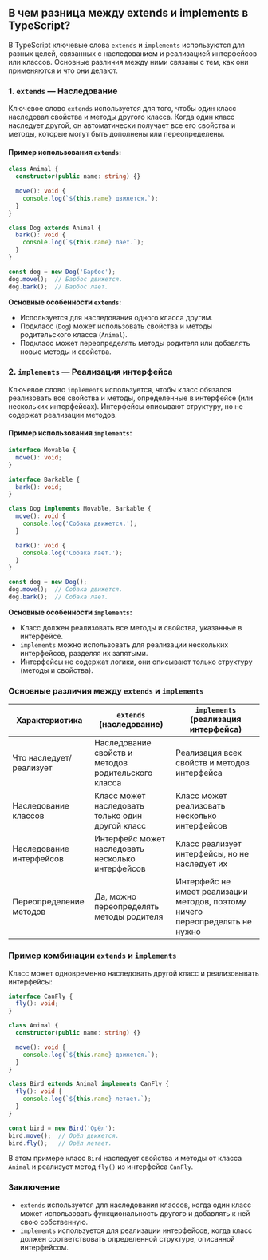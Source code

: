 ## В чем разница между extends и implements в TypeScript?

В TypeScript ключевые слова `extends` и `implements` используются для разных целей, связанных с наследованием и реализацией интерфейсов или классов. Основные различия между ними связаны с тем, как они применяются и что они делают.

### 1. `extends` — Наследование

Ключевое слово `extends` используется для того, чтобы один класс наследовал свойства и методы другого класса. Когда один класс наследует другой, он автоматически получает все его свойства и методы, которые могут быть дополнены или переопределены.

#### Пример использования `extends`:

```typescript
class Animal {
  constructor(public name: string) {}

  move(): void {
    console.log(`${this.name} движется.`);
  }
}

class Dog extends Animal {
  bark(): void {
    console.log(`${this.name} лает.`);
  }
}

const dog = new Dog('Барбос');
dog.move();  // Барбос движется.
dog.bark();  // Барбос лает.
```

**Основные особенности `extends`:**
- Используется для наследования одного класса другим.
- Подкласс (`Dog`) может использовать свойства и методы родительского класса (`Animal`).
- Подкласс может переопределять методы родителя или добавлять новые методы и свойства.

### 2. `implements` — Реализация интерфейса

Ключевое слово `implements` используется, чтобы класс обязался реализовать все свойства и методы, определенные в интерфейсе (или нескольких интерфейсах). Интерфейсы описывают структуру, но не содержат реализации методов.

#### Пример использования `implements`:

```typescript
interface Movable {
  move(): void;
}

interface Barkable {
  bark(): void;
}

class Dog implements Movable, Barkable {
  move(): void {
    console.log('Собака движется.');
  }

  bark(): void {
    console.log('Собака лает.');
  }
}

const dog = new Dog();
dog.move();  // Собака движется.
dog.bark();  // Собака лает.
```

**Основные особенности `implements`:**
- Класс должен реализовать все методы и свойства, указанные в интерфейсе.
- `implements` можно использовать для реализации нескольких интерфейсов, разделяя их запятыми.
- Интерфейсы не содержат логики, они описывают только структуру (методы и свойства).

### Основные различия между `extends` и `implements`

| Характеристика        | `extends` (наследование)                        | `implements` (реализация интерфейса)                 |
|-----------------------|-------------------------------------------------|------------------------------------------------------|
| Что наследует/реализует | Наследование свойств и методов родительского класса | Реализация всех свойств и методов интерфейса          |
| Наследование классов   | Класс может наследовать только один другой класс | Класс может реализовать несколько интерфейсов         |
| Наследование интерфейсов | Интерфейс может наследовать несколько интерфейсов | Класс реализует интерфейсы, но не наследует их        |
| Переопределение методов | Да, можно переопределять методы родителя        | Интерфейс не имеет реализации методов, поэтому ничего переопределять не нужно |

### Пример комбинации `extends` и `implements`

Класс может одновременно наследовать другой класс и реализовывать интерфейсы:

```typescript
interface CanFly {
  fly(): void;
}

class Animal {
  constructor(public name: string) {}

  move(): void {
    console.log(`${this.name} движется.`);
  }
}

class Bird extends Animal implements CanFly {
  fly(): void {
    console.log(`${this.name} летает.`);
  }
}

const bird = new Bird('Орёл');
bird.move();  // Орёл движется.
bird.fly();   // Орёл летает.
```

В этом примере класс `Bird` наследует свойства и методы от класса `Animal` и реализует метод `fly()` из интерфейса `CanFly`.

### Заключение

- `extends` используется для наследования классов, когда один класс может использовать функциональность другого и добавлять к ней свою собственную.
- `implements` используется для реализации интерфейсов, когда класс должен соответствовать определенной структуре, описанной интерфейсом.